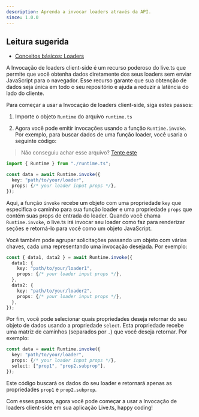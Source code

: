 ```yaml
---
description: Aprenda a invocar loaders através da API.
since: 1.0.0
---
```


## Leitura sugerida

- [Conceitos básicos: Loaders](/docs/pt/concepts/loader)

A Invocação de loaders client-side é um recurso poderoso do live.ts que permite
que você obtenha dados diretamente dos seus loaders sem enviar JavaScript para o
navegador. Esse recurso garante que sua obtenção de dados seja única em todo o
seu repositório e ajuda a reduzir a latência do lado do cliente.

Para começar a usar a Invocação de loaders client-side, siga estes passos:

1. Importe o objeto `Runtime` do arquivo `runtime.ts`

2. Agora você pode emitir invocações usando a função `Runtime.invoke`. Por
   exemplo, para buscar dados de uma função loader, você usaria o seguinte
   código:

> Não conseguiu achar esse arquivo?
> [Tente este](https://github.com/deco-sites/fashion/blob/main/runtime.ts)

```ts
import { Runtime } from "./runtime.ts";

const data = await Runtime.invoke({
  key: "path/to/your/loader",
  props: {/* your loader input props */},
});
```

Aqui, a função `invoke` recebe um objeto com uma propriedade `key` que
especifica o caminho para sua função loader e uma propriedade `props` que contém
suas props de entrada do loader. Quando você chama `Runtime.invoke`, o live.ts
irá invocar seu loader como faz para renderizar seções e retorná-lo para você
como um objeto JavaScript.

Você também pode agrupar solicitações passando um objeto com várias chaves, cada
uma representando uma invocação desejada. Por exemplo:

```ts
const { data1, data2 } = await Runtime.invoke({
  data1: {
    key: "path/to/your/loader1",
    props: {/* your loader input props */},
  },
  data2: {
    key: "path/to/your/loader2",
    props: {/* your loader input props */},
  },
});
```

Por fim, você pode selecionar quais propriedades deseja retornar do seu objeto
de dados usando a propriedade `select`. Esta propriedade recebe uma matriz de
caminhos (separados por `.`) que você deseja retornar. Por exemplo:

```ts
const data = await Runtime.invoke({
  key: "path/to/your/loader",
  props: {/* your loader input props */},
  select: ["prop1", "prop2.subprop"],
});
```

Este código buscará os dados do seu loader e retornará apenas as propriedades
`prop1` e `prop2.subprop`.

Com esses passos, agora você pode começar a usar a Invocação de loaders
client-side em sua aplicação Live.ts, happy coding!
